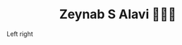 
<div align="center">
  <h1> Zeynab S Alavi 👩🏽‍💻 </h1>
</div>

<div>
  <span>Left</span>
    <span>right</span>
</div>
